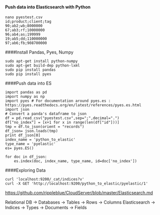 #### Push data into Elasticsearch with Python
```
nano pyestest.csv
id;product;client;tag
90;ab2;wb;8000000
67;ab3;rf;10000000
96;ab4;as;199999
19;ab5;dd;110000000
97;ab6;fb;908700000
```
####Install Pandas, Pyes, Numpy
```
sudo apt-get install python-numpy
sudo apt-get build-dep python-lxml
sudo pip install pandas
sudo pip install pyes
```
####Push data into ES
```
import pandas as pd 
import numpy as np 
import pyes # For documentation around pyes.es : https://pyes.readthedocs.org/en/latest/references/pyes.es.html
import json
# Convert a panda's dataframe to json
df = pd.read_csv("pyestest.csv",sep=";",decimal=".")
df["no_index"] = [x+1 for x in range(len(df["id"]))]
tmp = df.to_json(orient = "records")
df_json= json.loads(tmp)
print df_json[0]
index_name = 'python_to_elastic'
type_name = 'pyelastic'
es= pyes.ES()

for doc in df_json:
    es.index(doc, index_name, type_name, id=doc['no_index'])
```
####Exploring Data
```
curl 'localhost:9200/_cat/indices?v'
curl -X GET 'http://localhost:9200/python_to_elastic/pyelastic/1'
```

https://github.com/rippleblue/CloudServer/blob/master/Elasticsearch.md

Relational DB -> Databases -> Tables -> Rows -> Columns
Elasticsearch -> Indices   -> Types  -> Documents -> Fields
